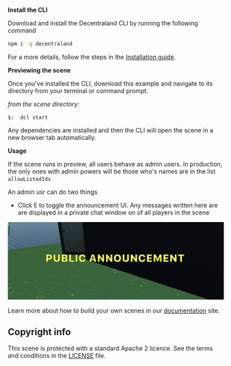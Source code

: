 

**Install the CLI**

Download and install the Decentraland CLI by running the following command

```bash
npm i -g decentraland
```

For a more details, follow the steps in the [Installation guide](https://docs.decentraland.org/documentation/installation-guide/).

**Previewing the scene**

Once you've installed the CLI, download this example and navigate to its directory from your terminal or command prompt.

_from the scene directory:_

```
$:  dcl start
```

Any dependencies are installed and then the CLI will open the scene in a new browser tab automatically.

**Usage**

If the scene runs in preview, all users behave as admin users. In production, the only ones with admin powers will be those who's names are in the list `allowListedIds` 

An admin usr can do two things

- Click E to toggle the announcement UI. Any messages written here are are displayed in a private chat window on of all players in the scene

![](screenshot/announcement.png)


Learn more about how to build your own scenes in our [documentation](https://docs.decentraland.org/) site.

## Copyright info

This scene is protected with a standard Apache 2 licence. See the terms and conditions in the [LICENSE](/LICENSE) file.
